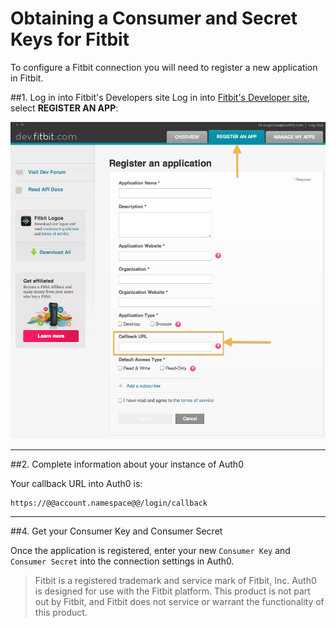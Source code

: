 # Obtaining a Consumer and Secret Keys for Fitbit

To configure a Fitbit connection you will need to register a new application in Fitbit.

##1. Log in into Fitbit's Developers site
Log in into [Fitbit's Developer site](https://dev.fitbit.com), select __REGISTER AN APP__:

![](../media/articles/fitbit-register-1.png)

---

##2. Complete information about your instance of Auth0

Your callback URL into Auth0 is:

	https://@@account.namespace@@/login/callback

---

##4. Get your Consumer Key and Consumer Secret

Once the application is registered, enter your new `Consumer Key` and `Consumer Secret` into the connection settings in Auth0.

>Fitbit is a registered trademark and service mark of Fitbit, Inc. Auth0 is designed for use with the Fitbit platform. This product is not part out by Fitbit, and Fitbit does not service or warrant the functionality of this product.